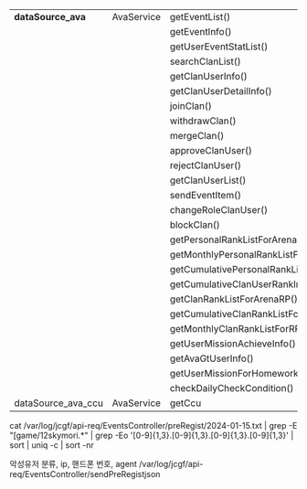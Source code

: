
|  |  |  |
| ---- | ---- | ---- |
| **dataSource_ava** | AvaService | getEventList() |
|  |  | getEventInfo() |
|  |  | getUserEventStatList() |
|  |  | searchClanList() |
|  |  | getClanUserInfo() |
|  |  | getClanUserDetailInfo() |
|  |  | joinClan() |
|  |  | withdrawClan() |
|  |  | mergeClan() |
|  |  | approveClanUser() |
|  |  | rejectClanUser() |
|  |  | getClanUserList() |
|  |  | sendEventItem() |
|  |  | changeRoleClanUser() |
|  |  | blockClan() |
|  |  | getPersonalRankListForArenaRP() |
|  |  | getMonthlyPersonalRankListForExp() |
|  |  | getCumulativePersonalRankListForExp() |
|  |  | getCumulativeClanUserRankInfo() |
|  |  | getClanRankListForArenaRP() |
|  |  | getCumulativeClanRankListForRP() |
|  |  | getMonthlyClanRankListForRP() |
|  |  | getUserMissionAchieveInfo() |
|  |  | getAvaGtUserInfo() |
|  |  | getUserMissionForHomework() |
|  |  | checkDailyCheckCondition() |
| dataSource_ava_ccu | AvaService | getCcu |



cat /var/log/jcgf/api-req/EventsController/preRegist/2024-01-15.txt | grep -E "\[game/12skymori.*" | grep -Eo '[0-9]{1,3}\.[0-9]{1,3}\.[0-9]{1,3}\.[0-9]{1,3}' | sort | uniq -c | sort -nr


악성유저 분류, ip, 핸드폰 번호, agent 
/var/log/jcgf/api-req/EventsController/sendPreRegistjson